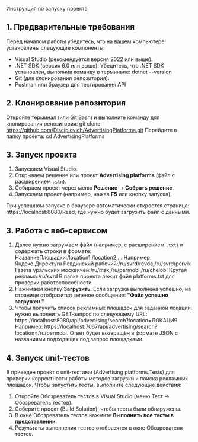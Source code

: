 Инструкция по запуску проекта
## 1. Предварительные требования

Перед началом работы убедитесь, что на вашем компьютере установлены следующие компоненты:
- Visual Studio (рекомендуется версия 2022 или выше).
- .NET SDK (версия 6.0 или выше). Убедитесь, что .NET SDK установлен, выполнив команду в терминале:
dotnet --version
- Git (для клонирования репозитория).
- Postman или браузер для тестирования API

## 2. Клонирование репозитория

Откройте терминал (или Git Bash) и выполните команду для клонирования репозитория:
git clone https://github.com/Disciplovich/AdvertisingPlatforms.git
Перейдите в папку проекта: 
cd AdvertisingPlatforms

## 3. Запуск проекта

1. Запускаем Visual Studio.
2. Открываем решение или проект **Advertising platforms** (файл с расширением `.sln`).
3. Собираем проект через меню **Решение** -> **Собрать решение**.
4. Запускаем проект (например, нажав **F5** или кнопку запуска).

При успешном запуске в браузере автоматически откроется страница: https://localhost:8080/Read, где нужно будет загрузить файл с данными.

## 3. Работа с веб-сервисом

1. Далее нужно загружаем файл (например, с расширением `.txt`) и содержать строки в формате: НазваниеПлощадки:/location1,/location2,...
Например: Яндекс.Директ:/ru Ревдинский рабочий:/ru/svrd/revda,/ru/svrd/pervik Газета уральских москвичей:/ru/msk,/ru/permobl,/ru/chelobl Крутая реклама:/ru/svrd
В папке проекта лежит файл platforms.txt для проверки работоспособности
2. Нажимаем кнопку **Загрузить**. Если загрузка выполнена успешно, на странице отобразится зеленое сообщение: **"Файл успешно загружен."**
3. Чтобы получить список рекламных площадок для заданной локации, нужно выполнить GET‑запрос по следующему URL: https://localhost:8080/api/advertising/search?location=ЛОКАЦИЯ
Например: https://localhost:7067/api/advertising/search?location=/ru/permobl. Ответ будет возвращён в формате JSON с названиями подходящих под запрос площадками.

## 4. Запуск unit‑тестов

В приведен проект с unit‑тестами (Advertising platforms.Tests) для проверки корректности работы методов загрузки и поиска рекламных площадок. Чтобы запустить тесты, выполните следующие действия:

1. Откройте Обозреватель тестов в Visual Studio (меню Тест → Обозреватель тестов).
2. Соберите проект (Build Solution), чтобы тесты были обнаружены.
3. В окне Обозреватель тестов нажмите **Выполнить все тесты в представлении**.
4. Результаты выполнения тестов отобразятся в окне Обозревателя тестов.
